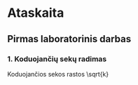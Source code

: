 # Ataskaita
## Pirmas laboratorinis darbas

### 1. Koduojančių sekų radimas

Koduojančios sekos rastos 	\sqrt{k}
